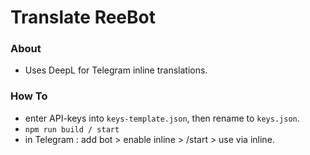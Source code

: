 # Translate ReeBot

### About
* Uses DeepL for Telegram inline translations.


### How To
* enter API-keys into `keys-template.json`, then rename to `keys.json`.
* `npm run build / start`
* in Telegram : add bot > enable inline > /start > use via inline.
